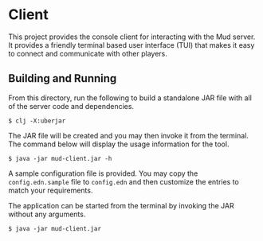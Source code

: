 # Client

This project provides the console client for interacting with the Mud server. It
provides a friendly terminal based user interface (TUI) that makes it easy to
connect and communicate with other players.

## Building and Running

From this directory, run the following to build a standalone JAR file with all
of the server code and dependencies.

```shell
$ clj -X:uberjar
```

The JAR file will be created and you may then invoke it from the terminal. The
command below will display the usage information for the tool.

```shell
$ java -jar mud-client.jar -h
```

A sample configuration file is provided. You may copy the `config.edn.sample`
file to `config.edn` and then customize the entries to match your requirements.

The application can be started from the terminal by invoking the JAR without any
arguments.

```shell
$ java -jar mud-client.jar
```


